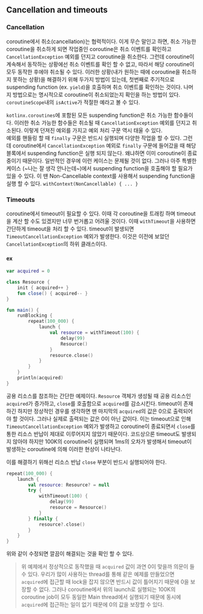 ## Cancellation and timeouts

### Cancellation

coroutine에서 취소(cancellation)는 협력적이다. 이게 무슨 말인고 하면, 취소 가능한 coroutine을 취소하게 되면 작업중인 coroutine은 취소 이벤트를 확인하고 `CancellationException` 예외를 던지고 coroutine을 취소한다. 그런데 coroutine이 계속해서 동작하는 상황에선 취소 이벤트를 확인 할 수 없고, 따라서 해당 coroutine이 모두 동작한 후에야 취소될 수 있다. 이러한 상황(내가 원하는 때에 coroutine을 취소하지 못하는 상황)을 해결하기 위해 두가지 방법이 있는데, 첫번째로 주기적으로 suspending function (ex. `yield`)을 호출하며 취소 이벤트를 확인하는 것이다. 나머지 방법으로는 명시적으로 coroutine이 취소되었는지 확인을 하는 방법이 있다. `coroutineScope`내의 `isActive`가 적절한 예라고 볼 수 있다.

`kotlinx.coroutines`에 포함된 모든 suspending function은 취소 가능한 함수들이다. 이러한 취소 가능한 함수들은 취소될 때 `CancellationException` 예외를 던지고 취소된다. 이렇게 던져진 예외를 가지고 예외 처리 구문 역시 태울 수 있다.  
예외를 핸들링 할 때 `finally` 구문은 반드시 실행되며 다양한 작업을 할 수 있다. 그런데 coroutine에서 `CancellationException` 예외로 `finally` 구문에 들어갔을 때 해당 블록에서 suspending function은 실행 되지 않는다. 왜냐하면 이미 coroutine이 종료 중이기 때문이다. 일반적인 경우에 이런 케이스는 문제될 것이 없다. 그러나 아주 특별한 케이스 (~나는 잘 생각 안나는데~)에서 suspending function을 호출해야 할 필요가 있을 수 있다. 이 땐 Non-Cancellable context를 사용해서 suspending function을 실행 할 수 있다. `withContext(NonCancellable) { ... }`

### Timeouts

coroutine에서 timeout이 필요할 수 있다. 이때 각 coroutine을 트래킹 하며 timeout을 계산 할 수도 있겠지만 너무 번거롭고 어려울 것이다. 이때 `withTimeout`을 사용하면 간단하게 timeout을 처리 할 수 있다. timeout이 발생되면 `TimeoutCancellationException` 예외가 발생한다. 이것은 이전에 보았던 `CancellationException`의 하위 클래스이다.
#### ex

```kotlin
var acquired = 0

class Resource {
    init { acquired++ }
    fun close() { acquired-- }
}

fun main() {
    runBlocking {
        repeat(100_000) {
            launch { 
                val resource = withTimeout(100) {
                    delay(99)
                    Resource()
                }
                resource.close()
            }
        }
    }
    println(acquired)
}
```

공용 리소스를 참조하는 간단한 예제이다. `Resource` 객체가 생성될 때 공용 리소스인 `acquired`가 증가하고, `close`를 호출함으로 `acquired`를 감소시킨다. timeout이 존재하긴 하지만 정상적인 경우를 생각하면 맨 마지막의 `acquired`의 값은 0으로 출력되어야 할 것이다. 그러나 실제로 출력되는 값은 0이 아닌 값이다. 이는 timeout으로 인해 `TimeoutCancellationException` 예외가 발생하고 coroutine이 종료되면서 `close`를 통한 리소스 반납이 제대로 이루어지지 않았기 때문이다. 코드상으론 timeout도 발생되지 않아야 하지만 100K의 coroutine이 실행되며 1ms의 오차가 발생해서 timeout이 발생하는 coroutine에 의해 이러한 현상이 나타난다.

이를 해결하기 위해선 리소스 반납 `close` 부분이 반드시 실행되어야 한다.
```kotlin
repeat(100_000) {
	launch {
    	val resource: Resource? = null
        try {
        	withTimeout(100) {
            	delay(99)
                resource = Resource()
            }
        } finally {
        	resource?.close()
        }
    }
}
```
위와 같이 수정되면 깔끔이 해결되는 것을 확인 할 수 있다.

> 위 예제에서 정상적으로 동작했을 때 `acquired` 값이 과연 0이 맞을까 의문이 들 수 있다. 우리가 많이 사용하는 thread를 통해 같은 예제를 만들었으면 `acquired`에 접근할 때 lock을 잡지 않으면 반드시 값이 틀어지기 때문에 0을 보장할 수 없다. 그러나 coroutine에서 위의 launch로 실행되는 100K의 coroutine job이 모두 동일한 Main thread에서 실행되기 때문에 동시에 `acquired`에 접근하는 일이 없기 때문에 0의 값을 보장할 수 있다.  
